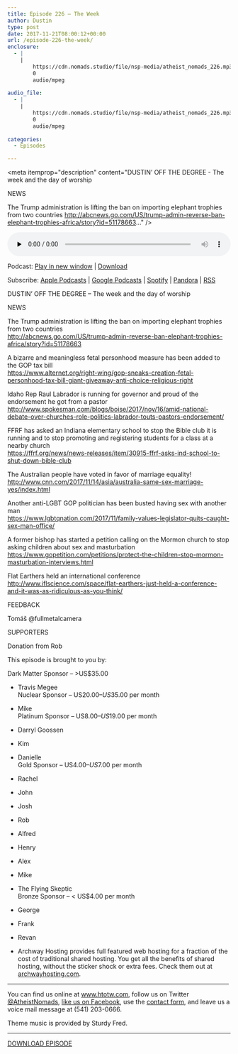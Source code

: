 ```yaml
---
title: Episode 226 – The Week
author: Dustin
type: post
date: 2017-11-21T08:00:12+00:00
url: /episode-226-the-week/
enclosure:
  - |
    |
        https://cdn.nomads.studio/file/nsp-media/atheist_nomads_226.mp3
        0
        audio/mpeg
        
audio_file:
  - |
    |
        https://cdn.nomads.studio/file/nsp-media/atheist_nomads_226.mp3
        0
        audio/mpeg
        
categories:
  - Episodes

---
```

<div itemscope itemtype="http://schema.org/AudioObject">
  <meta itemprop="name" content="Episode 226 &#8211; The Week" />
  
  <meta itemprop="uploadDate" content="2017-11-21T01:00:12-07:00" />
  
  <meta itemprop="encodingFormat" content="audio/mpeg" />
  
  <meta itemprop="description" content="DUSTIN’ OFF THE DEGREE - The week and the day of worship

NEWS

The Trump administration is lifting the ban on importing elephant trophies from two countries
 http://abcnews.go.com/US/trump-admin-reverse-ban-elephant-trophies-africa/story?id=51178663..." />
  
  <meta itemprop="contentUrl" content="https://dts.podtrac.com/redirect.mp3/cdn.nomads.studio/file/nsp-media/atheist_nomads_226.mp3" />
  </p> 
  
  <div class="powerpress_player" id="powerpress_player_8489">
    <audio class="wp-audio-shortcode" id="audio-1656-233" preload="none" style="width: 100%;" controls="controls"><source type="audio/mpeg" src="https://dts.podtrac.com/redirect.mp3/cdn.nomads.studio/file/nsp-media/atheist_nomads_226.mp3?_=233" /><a href="https://dts.podtrac.com/redirect.mp3/cdn.nomads.studio/file/nsp-media/atheist_nomads_226.mp3">https://dts.podtrac.com/redirect.mp3/cdn.nomads.studio/file/nsp-media/atheist_nomads_226.mp3</a></audio>
  </div>
</div>

<p class="powerpress_links powerpress_links_mp3">
  Podcast: <a href="https://dts.podtrac.com/redirect.mp3/cdn.nomads.studio/file/nsp-media/atheist_nomads_226.mp3" class="powerpress_link_pinw" target="_blank" title="Play in new window" onclick="return powerpress_pinw('https://htotw.com/?powerpress_pinw=1656-podcast');" rel="nofollow">Play in new window</a> | <a href="https://dts.podtrac.com/redirect.mp3/cdn.nomads.studio/file/nsp-media/atheist_nomads_226.mp3" class="powerpress_link_d" title="Download" rel="nofollow" download="atheist_nomads_226.mp3">Download</a>
</p>

<p class="powerpress_links powerpress_subscribe_links">
  Subscribe: <a href="https://podcasts.apple.com/us/podcast/humanists-take-on-the-world/id530050098?mt=2&ls=1" class="powerpress_link_subscribe powerpress_link_subscribe_itunes" target="_blank" title="Subscribe on Apple Podcasts" rel="nofollow">Apple Podcasts</a> | <a href="https://www.google.com/podcasts?feed=aHR0cDovL2F0aGVpc3Rub21hZHMubGlic3luLmNvbS9yc3M%3D" class="powerpress_link_subscribe powerpress_link_subscribe_googleplay" target="_blank" title="Subscribe on Google Podcasts" rel="nofollow">Google Podcasts</a> | <a href="https://open.spotify.com/show/3LzK2xZGike6Tc1GEMtMbr?si=LieN9SNuTpq96smuaUsH8A" class="powerpress_link_subscribe powerpress_link_subscribe_spotify" target="_blank" title="Subscribe on Spotify" rel="nofollow">Spotify</a> | <a href="https://www.pandora.com/podcast/atheist-nomads/PC:10122?corr=62071012&part=ug" class="powerpress_link_subscribe powerpress_link_subscribe_pandora" target="_blank" title="Subscribe on Pandora" rel="nofollow">Pandora</a> | <a href="https://htotw.com/feed/podcast/" class="powerpress_link_subscribe powerpress_link_subscribe_rss" target="_blank" title="Subscribe via RSS" rel="nofollow">RSS</a>
</p>

<center>
</center>DUSTIN’ OFF THE DEGREE &#8211; The week and the day of worship

NEWS

The Trump administration is lifting the ban on importing elephant trophies from two countries  
 <http://abcnews.go.com/US/trump-admin-reverse-ban-elephant-trophies-africa/story?id=51178663>

A bizarre and meaningless fetal personhood measure has been added to the GOP tax bill  
 <https://www.alternet.org/right-wing/gop-sneaks-creation-fetal-personhood-tax-bill-giant-giveaway-anti-choice-religious-right>

Idaho Rep Raul Labrador is running for governor and proud of the endorsement he got from a pastor  
 <http://www.spokesman.com/blogs/boise/2017/nov/16/amid-national-debate-over-churches-role-politics-labrador-touts-pastors-endorsement/>

FFRF has asked an Indiana elementary school to stop the Bible club it is running and to stop promoting and registering students for a class at a nearby church  
 <https://ffrf.org/news/news-releases/item/30915-ffrf-asks-ind-school-to-shut-down-bible-club>

The Australian people have voted in favor of marriage equality!  
 <http://www.cnn.com/2017/11/14/asia/australia-same-sex-marriage-yes/index.html>

Another anti-LGBT GOP politician has been busted having sex with another man  
 <https://www.lgbtqnation.com/2017/11/family-values-legislator-quits-caught-sex-man-office/>

A former bishop has started a petition calling on the Mormon church to stop asking children about sex and masturbation  
 <https://www.gopetition.com/petitions/protect-the-children-stop-mormon-masturbation-interviews.html>

Flat Earthers held an international conference  
 <http://www.iflscience.com/space/flat-earthers-just-held-a-conference-and-it-was-as-ridiculous-as-you-think/>

FEEDBACK

Tomáš @fullmetalcamera

SUPPORTERS

Donation from Rob

This episode is brought to you by:

Dark Matter Sponsor – >US$35.00  
* Travis Megee  
Nuclear Sponsor – US$20.00 – US$35.00 per month  
* Mike  
Platinum Sponsor – US$8.00 – US$19.00 per month  
* Darryl Goossen  
* Kim  
* Danielle  
Gold Sponsor – US$4.00 – US$7.00 per month  
* Rachel  
* John  
* Josh  
* Rob  
* Alfred  
* Henry  
* Alex  
* Mike  
* The Flying Skeptic  
Bronze Sponsor – < US$4.00 per month  
* George  
* Frank  
* Revan

* Archway Hosting provides full featured web hosting for a fraction of the cost of traditional shared hosting. You get all the benefits of shared hosting, without the sticker shock or extra fees. Check them out at <a href="http://archwayhosting.com/" target="_blank" rel="noopener">archwayhosting.com</a>.

<hr width="500" />

You can find us online at <a href="https://www.htotw.com/" target="_blank" rel="noopener">www.htotw.com</a>, follow us on Twitter <a href="https://twitter.com/AtheistNomads" target="_blank" rel="noopener">@AtheistNomads</a>, <a href="https://htotw.com/facebook" target="_blank" rel="noopener">like us on Facebook</a>, use the [contact form](https://htotw.com/contact), and leave us a voice mail message at (541) 203-0666.

Theme music is provided by Sturdy Fred.

<hr width="”500”" />

[DOWNLOAD EPISODE][1]

 [1]: https://dts.podtrac.com/redirect.mp3/cdn.nomads.studio/file/nsp-media/atheist_nomads_226.mp3